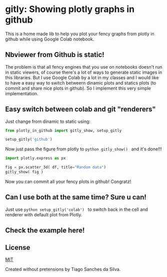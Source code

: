 # gitly: Showing plotly graphs in github

This is a home made lib to help you plot your fency graphs from plotly in github while using Google Colab notebook.

## Nbviewer from Github is static!

The problem is that all fency engines that you use on notebooks doesn't run in static viewers, of course there's a lot of ways to generate static images in this libraries. But I use Google Colab by a lot in my classes and I would like to have a easy way to switch betweern dinamic plots and statics plots (to commit and share nice plots in github). So I implement this very simple implementation.

## Easy switch between colab and git "renderers"

Just change from dinamic to static using:

```python
from plotly_in_github import gitly_show, setup_gitly

setup_gitly('github')
```

Now just pass the figure from plotly to ```python gitly_show() ``` and it's done!!!

```python
import plotly.express as px

fig = px.scatter_3d( df, title="Random data")
gitly_show( fig )
```
Now you can commit all your fency plots in github! Congratz!

## Can I use both at the same time? Sure u can!

Just use ```python setup_gitly('colab') ``` to switch back in the cell and renderer with default plot from Plotly.

## Check the example here!

<to do>


## License
[MIT](https://choosealicense.com/licenses/mit/)

Created without pretensions by Tiago Sanches da Silva.
